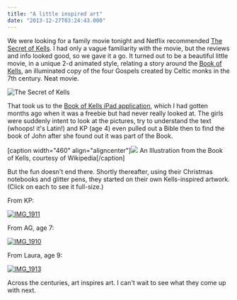 ```yaml
---
title: "A little inspired art"
date: "2013-12-27T03:24:43.000"
---
```


We were looking for a family movie tonight and Netflix recommended [The Secret of Kells](http://www.imdb.com/title/tt0485601/). I had only a vague familiarity with the movie, but the reviews and info looked good, so we gave it a go. It turned out to be a beautiful little movie, in a unique 2-d animated style, relating a story around the [Book of Kells](http://en.wikipedia.org/wiki/Book_of_Kells), an illuminated copy of the four Gospels created by Celtic monks in the 7th century. Neat movie.

![The Secret of Kells](http://chrishubbs.com/wordpress/wp-content/uploads/2013/12/MV5BMjEzMjEzNTIzOF5BMl5BanBnXkFtZTcwMTg2MjAyMw@@._V1_SX640_SY720_.jpg)

That took us to the [Book of Kells iPad application](http://www.bookofkells.com/), which I had gotten months ago when it was a freebie but had never really looked at. The girls were suddenly intent to look at the pictures, try to understand the text (whoops! it's Latin!) and KP (age 4) even pulled out a Bible then to find the book of John after she found out it was part of the Book.

\[caption width="460" align="aligncenter"\][![](http://upload.wikimedia.org/wikipedia/commons/thumb/b/b1/KellsFol032vChristEnthroned.jpg/460px-KellsFol032vChristEnthroned.jpg)](http://en.wikipedia.org/wiki/File:KellsFol032vChristEnthroned.jpg) An Illustration from the Book of Kells, courtesy of Wikipedia\[/caption\]

But the fun doesn't end there. Shortly thereafter, using their Christmas notebooks and glitter pens, they started on their own Kells-inspired artwork. (Click on each to see it full-size.)

From KP:

[![IMG_1911](http://chrishubbs.com/wordpress/wp-content/uploads/2013/12/IMG_1911-300x225.jpg)](http://chrishubbs.com/wordpress/wp-content/uploads/2013/12/IMG_1911.jpg)

From AG, age 7:

[![IMG_1910](http://chrishubbs.com/wordpress/wp-content/uploads/2013/12/IMG_1910-300x225.jpg)](http://chrishubbs.com/wordpress/wp-content/uploads/2013/12/IMG_1910.jpg)

From Laura, age 9:

[![IMG_1913](http://chrishubbs.com/wordpress/wp-content/uploads/2013/12/IMG_1913-300x225.jpg)](http://chrishubbs.com/wordpress/wp-content/uploads/2013/12/IMG_1913.jpg)

Across the centuries, art inspires art. I can't wait to see what they come up with next.
